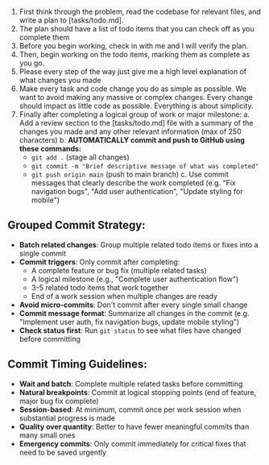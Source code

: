1. First think through the problem, read the codebase for relevant files, and write a plan to [tasks/todo.md].
2. The plan should have a list of todo items that you can check off as you complete them
3. Before you begin working, check in with me and I will verify the plan.
4. Then, begin working on the todo items, marking them as complete as you go.
5. Please every step of the way just give me a high level explanation of what changes you made
6. Make every task and code change you do as simple as possible. We want to avoid making any massive or complex changes. Every change should impact as little code as possible. Everything is about simplicity.
7. Finally after completing a logical group of work or major milestone:
   a. Add a review section to the [tasks/todo.md] file with a summary of the changes you made and any other relevant information (max of 250 characters)
   b. **AUTOMATICALLY commit and push to GitHub using these commands:**
      - `git add .` (stage all changes)
      - `git commit -m "Brief descriptive message of what was completed"`
      - `git push origin main` (push to main branch)
   c. Use commit messages that clearly describe the work completed (e.g. "Fix navigation bugs", "Add user authentication", "Update styling for mobile")

## Grouped Commit Strategy:
- **Batch related changes**: Group multiple related todo items or fixes into a single commit
- **Commit triggers**: Only commit after completing:
  - A complete feature or bug fix (multiple related tasks)
  - A logical milestone (e.g., "Complete user authentication flow")
  - 3-5 related todo items that work together
  - End of a work session when multiple changes are ready
- **Avoid micro-commits**: Don't commit after every single small change
- **Commit message format**: Summarize all changes in the commit (e.g. "Implement user auth, fix navigation bugs, update mobile styling")
- **Check status first**: Run `git status` to see what files have changed before committing

## Commit Timing Guidelines:
- **Wait and batch**: Complete multiple related tasks before committing
- **Natural breakpoints**: Commit at logical stopping points (end of feature, major bug fix complete)
- **Session-based**: At minimum, commit once per work session when substantial progress is made
- **Quality over quantity**: Better to have fewer meaningful commits than many small ones
- **Emergency commits**: Only commit immediately for critical fixes that need to be saved urgently
